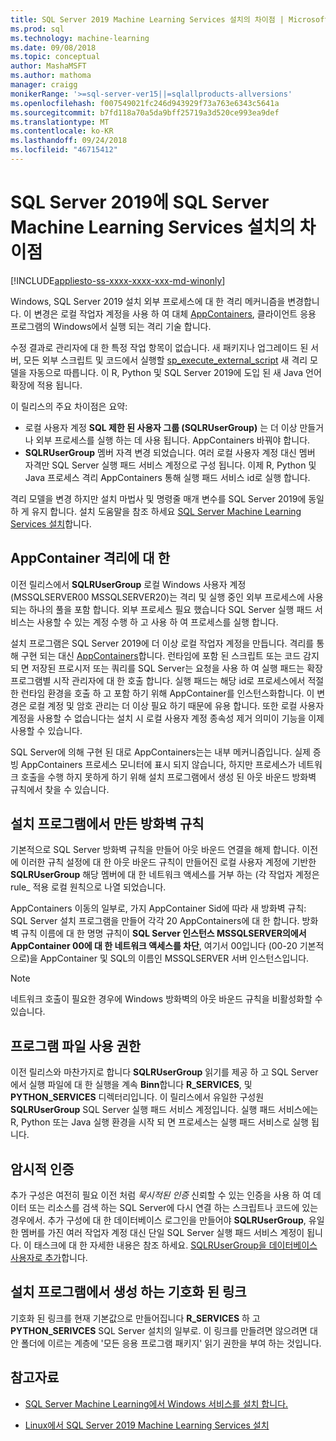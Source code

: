 ```yaml
---
title: SQL Server 2019 Machine Learning Services 설치의 차이점 | Microsoft Docs
ms.prod: sql
ms.technology: machine-learning
ms.date: 09/08/2018
ms.topic: conceptual
author: MashaMSFT
ms.author: mathoma
manager: craigg
monikerRange: '>=sql-server-ver15||=sqlallproducts-allversions'
ms.openlocfilehash: f007549021fc246d943929f73a763e6343c5641a
ms.sourcegitcommit: b7fd118a70a5da9bff25719a3d520ce993ea9def
ms.translationtype: MT
ms.contentlocale: ko-KR
ms.lasthandoff: 09/24/2018
ms.locfileid: "46715412"
---
```

# <a name="differences-in-sql-server-machine-learning-services-installation-in-sql-server-2019"></a>SQL Server 2019에 SQL Server Machine Learning Services 설치의 차이점  
[!INCLUDE[appliesto-ss-xxxx-xxxx-xxx-md-winonly](../../includes/appliesto-ss-xxxx-xxxx-xxx-md-winonly.md)]

Windows, SQL Server 2019 설치 외부 프로세스에 대 한 격리 메커니즘을 변경합니다. 이 변경은 로컬 작업자 계정을 사용 하 여 대체 [AppContainers](https://docs.microsoft.com/windows/desktop/secauthz/appcontainer-isolation), 클라이언트 응용 프로그램의 Windows에서 실행 되는 격리 기술 합니다. 

수정 결과로 관리자에 대 한 특정 작업 항목이 없습니다. 새 패키지나 업그레이드 된 서버, 모든 외부 스크립트 및 코드에서 실행할 [sp_execute_external_script](../../relational-databases/system-stored-procedures/sp-execute-external-script-transact-sql.md) 새 격리 모델을 자동으로 따릅니다. 이 R, Python 및 SQL Server 2019에 도입 된 새 Java 언어 확장에 적용 됩니다.

이 릴리스의 주요 차이점은 요약:

+ 로컬 사용자 계정 **SQL 제한 된 사용자 그룹 (SQLRUserGroup)** 는 더 이상 만들거나 외부 프로세스를 실행 하는 데 사용 됩니다. AppContainers 바꿔야 합니다.
+ **SQLRUserGroup** 멤버 자격 변경 되었습니다. 여러 로컬 사용자 계정 대신 멤버 자격만 SQL Server 실행 패드 서비스 계정으로 구성 됩니다. 이제 R, Python 및 Java 프로세스 격리 AppContainers 통해 실행 패드 서비스 id로 실행 합니다.

격리 모델을 변경 하지만 설치 마법사 및 명령줄 매개 변수를 SQL Server 2019에 동일 하 게 유지 합니다. 설치 도움말을 참조 하세요 [SQL Server Machine Learning Services 설치](sql-machine-learning-services-windows-install.md)합니다.

## <a name="about-appcontainer-isolation"></a>AppContainer 격리에 대 한

이전 릴리스에서 **SQLRUserGroup** 로컬 Windows 사용자 계정 (MSSQLSERVER00 MSSQLSERVER20)는 격리 및 실행 중인 외부 프로세스에 사용 되는 하나의 풀을 포함 합니다. 외부 프로세스 필요 했습니다 SQL Server 실행 패드 서비스는 사용할 수 있는 계정 수행 하 고 사용 하 여 프로세스를 실행 합니다. 

설치 프로그램은 SQL Server 2019에 더 이상 로컬 작업자 계정을 만듭니다. 격리를 통해 구현 되는 대신 [AppContainers](https://docs.microsoft.com/windows/desktop/secauthz/appcontainer-isolation)합니다. 런타임에 포함 된 스크립트 또는 코드 감지 되 면 저장된 프로시저 또는 쿼리를 SQL Server는 요청을 사용 하 여 실행 패드는 확장 프로그램별 시작 관리자에 대 한 호출 합니다. 실행 패드는 해당 id로 프로세스에서 적절 한 런타임 환경을 호출 하 고 포함 하기 위해 AppContainer를 인스턴스화합니다. 이 변경은 로컬 계정 및 암호 관리는 더 이상 필요 하기 때문에 유용 합니다. 또한 로컬 사용자 계정을 사용할 수 없습니다는 설치 시 로컬 사용자 계정 종속성 제거 의미이 기능을 이제 사용할 수 있습니다.

SQL Server에 의해 구현 된 대로 AppContainers는는 내부 메커니즘입니다. 실제 증빙 AppContainers 프로세스 모니터에 표시 되지 않습니다, 하지만 프로세스가 네트워크 호출을 수행 하지 못하게 하기 위해 설치 프로그램에서 생성 된 아웃 바운드 방화벽 규칙에서 찾을 수 있습니다.

## <a name="firewall-rules-created-by-setup"></a>설치 프로그램에서 만든 방화벽 규칙

기본적으로 SQL Server 방화벽 규칙을 만들어 아웃 바운드 연결을 해제 합니다. 이전에 이러한 규칙 설정에 대 한 아웃 바운드 규칙이 만들어진 로컬 사용자 계정에 기반한 **SQLRUserGroup** 해당 멤버에 대 한 네트워크 액세스를 거부 하는 (각 작업자 계정은 rule_ 적용 로컬 원칙으로 나열 되었습니다. 

AppContainers 이동의 일부로, 가지 AppContainer Sid에 따라 새 방화벽 규칙: SQL Server 설치 프로그램을 만들어 각각 20 AppContainers에 대 한 합니다. 방화벽 규칙 이름에 대 한 명명 규칙이 **SQL Server 인스턴스 MSSQLSERVER의에서 AppContainer 00에 대 한 네트워크 액세스를 차단**, 여기서 00입니다 (00-20 기본적으로)을 AppContainer 및 SQL의 이름인 MSSQLSERVER 서버 인스턴스입니다. 

> [!Note]
> 네트워크 호출이 필요한 경우에 Windows 방화벽의 아웃 바운드 규칙을 비활성화할 수 있습니다.

## <a name="program-file-permissions"></a>프로그램 파일 사용 권한

이전 릴리스와 마찬가지로 합니다 **SQLRUserGroup** 읽기를 제공 하 고 SQL Server에서 실행 파일에 대 한 실행을 계속 **Binn**합니다 **R_SERVICES**, 및  **PYTHON_SERVICES** 디렉터리입니다. 이 릴리스에서 유일한 구성원 **SQLRUserGroup** SQL Server 실행 패드 서비스 계정입니다.  실행 패드 서비스에는 R, Python 또는 Java 실행 환경을 시작 되 면 프로세스는 실행 패드 서비스로 실행 됩니다.

## <a name="implied-authentication"></a>암시적 인증

추가 구성은 여전히 필요 이전 처럼 *묵시적된 인증* 신뢰할 수 있는 인증을 사용 하 여 데이터 또는 리소스를 검색 하는 SQL Server에 다시 연결 하는 스크립트나 코드에 있는 경우에서. 추가 구성에 대 한 데이터베이스 로그인을 만들어야 **SQLRUserGroup**, 유일한 멤버를 가진 여러 작업자 계정 대신 단일 SQL Server 실행 패드 서비스 계정이 됩니다. 이 태스크에 대 한 자세한 내용은 참조 하세요. [SQLRUserGroup을 데이터베이스 사용자로 추가](../r/add-sqlrusergroup-to-database.md)합니다.


## <a name="symbolic-link-created-by-setup"></a>설치 프로그램에서 생성 하는 기호화 된 링크

기호화 된 링크를 현재 기본값으로 만들어집니다 **R_SERVICES** 하 고 **PYTHON_SERIVCES** SQL Server 설치의 일부로. 이 링크를 만들려면 않으려면 대안 폴더에 이르는 계층에 '모든 응용 프로그램 패키지' 읽기 권한을 부여 하는 것입니다.


## <a name="see-also"></a>참고자료

+ [SQL Server Machine Learning에서 Windows 서비스를 설치 합니다.](sql-machine-learning-services-windows-install.md)

+ [Linux에서 SQL Server 2019 Machine Learning Services 설치](../../linux/sql-server-linux-setup-machine-learning.md)
